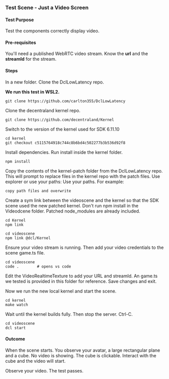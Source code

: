 ### Test Scene - Just a Video Screen

#### Test Purpose

Test the components correctly display video.

#### Pre-requisites

You'll need a published WebRTC video stream. Know the **url** and the **streamId** for the stream. 

#### Steps

In a new folder. Clone the DclLowLatency repo.

**We run this test in WSL2.**
```
git clone https://github.com/carlton355/DclLowLatency
```

Clone the decentraland kernel repo.

```
git clone https://github.com/decentraland/Kernel
```

Switch to the version of the kernel used for SDK 6.11.10

```
cd kernel
git checkout c5115764918c744c8b6bd4c502277b3b536d92f8
```

Install dependencies. Run install inside the kernel folder.

```
npm install
```

Copy the contents of the kernel-patch folder from the DclLowLatency repo. This will prompt to replace files in the kernel repo with the patch files.
Use explorer or use your paths: Use your paths. For example: 

```
copy path files and overwrite
```

Create a sym link between the videoscene and the kernel so that the SDK scene used the new patched kernel. Don't run npm install in the Videodcene folder. Patched node_modules are already included.

```
cd Kernel
npm link

cd videoscene
npm link @dcl/Kernel
```

Ensure your video stream is running. Then add your video credentials to the scene game.ts file.

```
cd videoscene
code .        # opens vs code
```

Edit the VideoRealtimeTexture to add your URL and streamId. An game.ts we tested is provided in this folder for reference. Save changes and exit.

Now we run the new local kernel and start the scene.

```
cd kernel
make watch
```
Wait until the kernel builds fully.
Then stop the server. Ctrl-C.

```
cd videoscene
dcl start
```

#### Outcome

When the scene starts. You observe your avatar, a large rectangular plane and a cube. No video is showing.
The cube is clickable. Interact with the cube and the video will start.

Observe your video.
The test passes.
